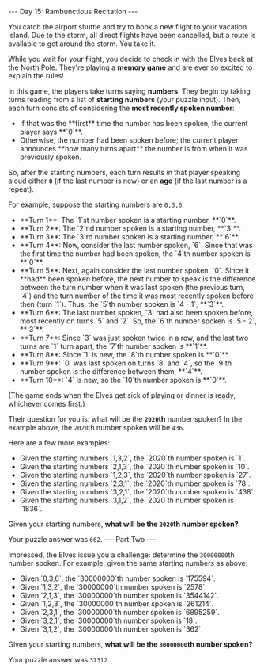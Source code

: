 --- Day 15: Rambunctious Recitation ---

You catch the airport shuttle and try to book a new flight to your vacation island. Due to the storm, all direct flights have been cancelled, but a route is available to get around the storm. You take it.


While you wait for your flight, you decide to check in with the Elves back at the North Pole. They're playing a **memory game** and are <span title="Of course they are.">ever so excited</span> to explain the rules!


In this game, the players take turns saying **numbers**. They begin by taking turns reading from a list of **starting numbers** (your puzzle input). Then, each turn consists of considering the **most recently spoken number**:

<ul>
<li>If that was the **first** time the number has been spoken, the current player says **`0`**.</li>
<li>Otherwise, the number had been spoken before; the current player announces **how many turns apart** the number is from when it was previously spoken.</li>
</ul>

So, after the starting numbers, each turn results in that player speaking aloud either **`0`** (if the last number is new) or an **age** (if the last number is a repeat).


For example, suppose the starting numbers are `0,3,6`:

<ul>
<li>**Turn 1**: The `1`st number spoken is a starting number, **`0`**.</li>
<li>**Turn 2**: The `2`nd number spoken is a starting number, **`3`**.</li>
<li>**Turn 3**: The `3`rd number spoken is a starting number, **`6`**.</li>
<li>**Turn 4**: Now, consider the last number spoken, `6`. Since that was the first time the number had been spoken, the `4`th number spoken is **`0`**.</li>
<li>**Turn 5**: Next, again consider the last number spoken, `0`. Since it **had** been spoken before, the next number to speak is the difference between the turn number when it was last spoken (the previous turn, `4`) and the turn number of the time it was most recently spoken before then (turn `1`). Thus, the `5`th number spoken is `4 - 1`, **`3`**.</li>
<li>**Turn 6**: The last number spoken, `3` had also been spoken before, most recently on turns `5` and `2`. So, the `6`th number spoken is `5 - 2`, **`3`**.</li>
<li>**Turn 7**: Since `3` was just spoken twice in a row, and the last two turns are `1` turn apart, the `7`th number spoken is **`1`**.</li>
<li>**Turn 8**: Since `1` is new, the `8`th number spoken is **`0`**.</li>
<li>**Turn 9**: `0` was last spoken on turns `8` and `4`, so the `9`th number spoken is the difference between them, **`4`**.</li>
<li>**Turn 10**: `4` is new, so the `10`th number spoken is **`0`**.</li>
</ul>

(The game ends when the Elves get sick of playing or dinner is ready, whichever comes first.)


Their question for you is: what will be the **`2020`th** number spoken? In the example above, the `2020`th number spoken will be `436`.


Here are a few more examples:

<ul>
<li>Given the starting numbers `1,3,2`, the `2020`th number spoken is `1`.</li>
<li>Given the starting numbers `2,1,3`, the `2020`th number spoken is `10`.</li>
<li>Given the starting numbers `1,2,3`, the `2020`th number spoken is `27`.</li>
<li>Given the starting numbers `2,3,1`, the `2020`th number spoken is `78`.</li>
<li>Given the starting numbers `3,2,1`, the `2020`th number spoken is `438`.</li>
<li>Given the starting numbers `3,1,2`, the `2020`th number spoken is `1836`.</li>
</ul>

Given your starting numbers, **what will be the `2020`th number spoken?**



Your puzzle answer was `662`.
--- Part Two ---

Impressed, the Elves issue you a challenge: determine the `30000000`th number spoken. For example, given the same starting numbers as above:

<ul>
<li>Given `0,3,6`, the `30000000`th number spoken is `175594`.</li>
<li>Given `1,3,2`, the `30000000`th number spoken is `2578`.</li>
<li>Given `2,1,3`, the `30000000`th number spoken is `3544142`.</li>
<li>Given `1,2,3`, the `30000000`th number spoken is `261214`.</li>
<li>Given `2,3,1`, the `30000000`th number spoken is `6895259`.</li>
<li>Given `3,2,1`, the `30000000`th number spoken is `18`.</li>
<li>Given `3,1,2`, the `30000000`th number spoken is `362`.</li>
</ul>

Given your starting numbers, **what will be the `30000000`th number spoken?**



Your puzzle answer was `37312`.